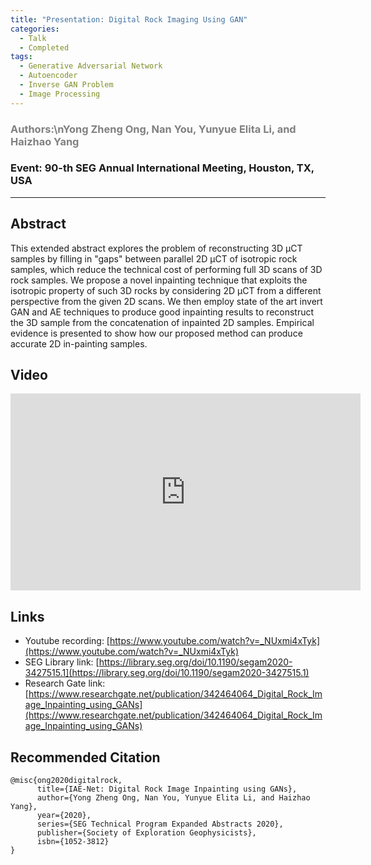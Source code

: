 ```yaml
---
title: "Presentation: Digital Rock Imaging Using GAN"
categories:
  - Talk
  - Completed
tags:
  - Generative Adversarial Network
  - Autoencoder
  - Inverse GAN Problem
  - Image Processing
---
```


### <span style="color: grey;">Authors:\nYong Zheng Ong, Nan You, Yunyue Elita Li, and Haizhao Yang</span>

### Event: 90-th SEG Annual International Meeting, Houston, TX, USA

***********************************************************************

## Abstract

This extended abstract explores the problem of reconstructing 3D µCT samples by filling in "gaps" between parallel 2D µCT of isotropic rock samples, which reduce the technical cost of performing full 3D scans of 3D rock samples. We propose a novel inpainting technique that exploits the isotropic property of such 3D rocks by considering 2D µCT from a different perspective from the given 2D scans. We then employ state of the art invert GAN and AE techniques to produce good inpainting results to reconstruct the 3D sample from the concatenation of inpainted 2D samples. Empirical evidence is presented to show how our proposed method can produce accurate 2D in-painting samples.

## Video

<iframe width="560" height="315" src="https://www.youtube.com/embed/_NUxmi4xTyk" title="YouTube video player" frameborder="0" allow="accelerometer; autoplay; clipboard-write; encrypted-media; gyroscope; picture-in-picture" allowfullscreen></iframe>

## Links

- Youtube recording: [https://www.youtube.com/watch?v=_NUxmi4xTyk](https://www.youtube.com/watch?v=_NUxmi4xTyk)
- SEG Library link: [https://library.seg.org/doi/10.1190/segam2020-3427515.1](https://library.seg.org/doi/10.1190/segam2020-3427515.1)
- Research Gate link:  [https://www.researchgate.net/publication/342464064_Digital_Rock_Image_Inpainting_using_GANs](https://www.researchgate.net/publication/342464064_Digital_Rock_Image_Inpainting_using_GANs)

## Recommended Citation

```
@misc{ong2020digitalrock,
      title={IAE-Net: Digital Rock Image Inpainting using GANs}, 
      author={Yong Zheng Ong, Nan You, Yunyue Elita Li, and Haizhao Yang},
      year={2020},
      series={SEG Technical Program Expanded Abstracts 2020},
      publisher={Society of Exploration Geophysicists},
      isbn={1052-3812}
}
```
